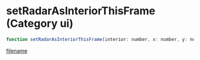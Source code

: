 # setRadarAsInteriorThisFrame (Category ui)

```js
function setRadarAsInteriorThisFrame(interior: number, x: number, y: number, heading: number, zoom: number): void
```

[filename](setRadarAsInteriorThisFrame_m.md ':include')